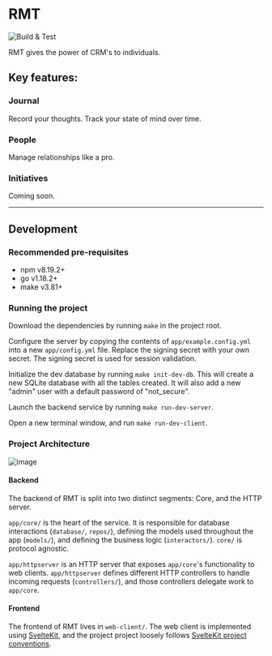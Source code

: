 # RMT
![Build & Test](https://github.com/reyesml/RMT/actions/workflows/build_and_test.yml/badge.svg)


RMT gives the power of CRM's to individuals.

## Key features:
### Journal
Record your thoughts. Track your state of mind over time.

### People
Manage relationships like a pro.

### Initiatives
Coming soon.
___

## Development

### Recommended pre-requisites
- npm v8.19.2+
- go v1.18.2+
- make v3.81+

### Running the project

Download the dependencies by running `make` in the project root.

Configure the server by copying the contents of `app/example.config.yml` into a new `app/config.yml` file.
Replace the signing secret with your own secret. The signing secret is used for session validation.

Initialize the dev database by running `make init-dev-db`. This will create a new SQLite database with all the tables
created. It will also add a new "admin" user with a default password of "not_secure".

Launch the backend service by running `make run-dev-server`.

Open a new terminal window, and run `make run-dev-client`.


### Project Architecture

![image](https://user-images.githubusercontent.com/4985056/212031430-2119355d-3695-4986-bab6-413eef292c74.png)

#### Backend
The backend of RMT is split into two distinct segments: Core, and the HTTP server.

`app/core/` is the heart of the service.  It is responsible for database interactions (`database/`, `repos/`), defining  the models used throughout the app (`models/`), and defining the business logic (`interactors/`).  `core/` is protocol agnostic.

`app/httpserver` is an HTTP server that exposes `app/core`'s functionality to web clients. `app/httpserver` defines different HTTP controllers to handle incoming requests (`controllers/`), and those controllers delegate work to `app/core`.

#### Frontend
The frontend of RMT lives in `web-client/`. The web client is implemented using [SvelteKit](https://kit.svelte.dev/), and the project project loosely follows [SvelteKit project conventions](https://kit.svelte.dev/docs/project-structure).
